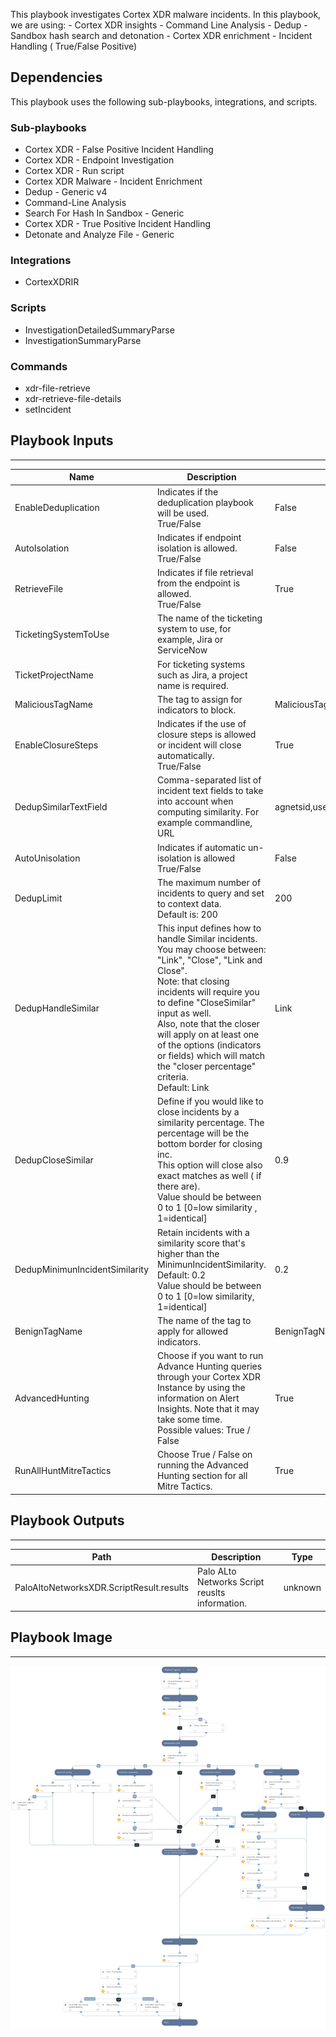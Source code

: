 This playbook investigates Cortex XDR malware incidents. In this playbook, we are using: - Cortex XDR insights - Command Line Analysis - Dedup - Sandbox hash search and detonation - Cortex XDR enrichment - Incident Handling ( True/False Positive)

## Dependencies
This playbook uses the following sub-playbooks, integrations, and scripts.

### Sub-playbooks
* Cortex XDR - False Positive Incident Handling
* Cortex XDR - Endpoint Investigation
* Cortex XDR - Run script
* Cortex XDR Malware - Incident Enrichment
* Dedup - Generic v4
* Command-Line Analysis
* Search For Hash In Sandbox - Generic
* Cortex XDR - True Positive Incident Handling
* Detonate and Analyze File - Generic

### Integrations
* CortexXDRIR

### Scripts
* InvestigationDetailedSummaryParse
* InvestigationSummaryParse

### Commands
* xdr-file-retrieve
* xdr-retrieve-file-details
* setIncident

## Playbook Inputs
---

| **Name** | **Description** | **Default Value** | **Required** |
| --- | --- | --- | --- |
| EnableDeduplication | Indicates if the deduplication playbook will be used.<br/>    True/False | False | Optional |
| AutoIsolation | Indicates if endpoint isolation is allowed.<br/>True/False | False | Optional |
| RetrieveFile | Indicates if file retrieval from the endpoint is allowed.<br/>True/False | True | Optional |
| TicketingSystemToUse | The name of the ticketing system to use, for example, Jira or ServiceNow |  | Optional |
| TicketProjectName | For ticketing systems such as Jira, a project name is required. |  | Optional |
| MaliciousTagName | The tag to assign for indicators to block. | MaliciousTagName | Optional |
| EnableClosureSteps | Indicates if the use of closure steps is allowed or incident will close automatically.<br/>    True/False | True | Optional |
| DedupSimilarTextField | Comma-separated list of incident text fields to take into account when computing similarity. For example commandline, URL | agnetsid,users,agentsid,CMDline,Hostnames,filenames,filepaths | Optional |
| AutoUnisolation | Indicates if automatic un-isolation is allowed<br/>    True/False | False | Optional |
| DedupLimit | The maximum number of incidents to query and set to context data.<br/>Default is: 200 | 200 | Optional |
| DedupHandleSimilar | This input defines how to handle Similar incidents. <br/>You may choose between: "Link", "Close", "Link and Close".<br/>Note: that closing incidents will require you to define "CloseSimilar" input as well.<br/>Also, note that the closer will apply on at least one of the options \(indicators or fields\) which will match the "closer percentage" criteria.<br/>Default: Link  | Link | Optional |
| DedupCloseSimilar | Define if you would like to close incidents by a similarity percentage. The percentage will be the bottom border for closing inc.<br/>This option will close also exact matches as well \( if there are\).<br/>Value should be between 0 to 1 \[0=low similarity , 1=identical\] | 0.9 | Optional |
| DedupMinimunIncidentSimilarity | Retain incidents with a similarity score that's higher than the MinimunIncidentSimilarity.<br/>Default: 0.2<br/>Value should be between 0 to 1 \[0=low similarity, 1=identical\] | 0.2 | Optional |
| BenignTagName | The name of the tag to apply for allowed indicators. | BenignTagName | Optional |
| AdvancedHunting | Choose if you want to run Advance Hunting queries through your Cortex XDR Instance by using the information on Alert Insights. Note that it may take some time.<br/>Possible values: True / False | True | Optional |
| RunAllHuntMitreTactics | Choose True / False on running the Advanced Hunting section for all Mitre Tactics. | True | Optional |

## Playbook Outputs
---

| **Path** | **Description** | **Type** |
| --- | --- | --- |
| PaloAltoNetworksXDR.ScriptResult.results | Palo ALto Networks Script reuslts information. | unknown |

## Playbook Image
---
![Cortex XDR Malware - Investigation And Response](../doc_files/Cortex_XDR_Malware_-_Investigation_And_Response.png)